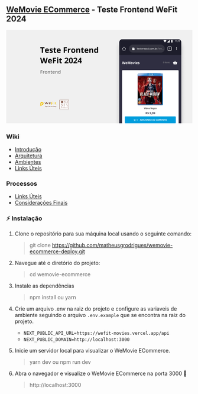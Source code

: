 ## [WeMovie ECommerce](https://wemovie-ecommerce-deploy.vercel.app/) - Teste Frontend WeFit 2024

![WeMovie ECommerce](docs/images/cover.png 'WeMovie ECommerce')

### Wiki

-   [Introdução](/docs/wiki/INTRODUCAO.md)
-   [Arquitetura](/docs/wiki/ARQUITETURA.md)
-   [Ambientes](/docs/wiki/AMBIENTES.md)
-   [Links Úteis](/docs/wiki/LINKS-UTEIS.md)

### Processos

-   [Links Úteis](/docs/processos/PLANEJAMENTO.md)
-   [Considerações Finais](/docs/processos/CONSIDERACOES-FINAIS.md)

### ⚡ Instalação

1. Clone o repositório para sua máquina local usando o seguinte comando:

    > git clone https://github.com/matheusgrodrigues/wemovie-ecommerce-deploy.git

2. Navegue até o diretório do projeto:

    > cd wemovie-ecommerce

3. Instale as dependências

    > npm install ou yarn

4. Crie um arquivo .env na raiz do projeto e configure as variaveis de ambiente seguindo o arquivo `.env.example` que se encontra na raiz do projeto.

    - `NEXT_PUBLIC_API_URL=https://wefit-movies.vercel.app/api`
    - `NEXT_PUBLIC_DOMAIN=http://localhost:3000`

5. Inicie um servidor local para visualizar o WeMovie ECommerce.

    > yarn dev ou npm run dev

6. Abra o navegador e visualize o WeMovie ECommerce na porta 3000 🎉
    > http://localhost:3000
